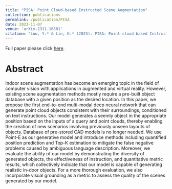 ```yaml
---
title: "PISA: Point Cloud-based Instructed Scene Augmentation"
collection: publications
permalink: /publication/PISA
date: 2023-11-07
venue: 'arXiv-2311.16501'
citation: 'Luo, Y.* & Lin, K.* (2023). PISA: Point-cloud-based Instructed Scene Augmentation. arXiv preprint [Cs.CV] arXiv: arXiv.2311.16501.'
---
```

Full paper please click [here](https://arxiv.org/abs/2311.16501).

# Abstract #
Indoor scene augmentation has become an emerging topic in the field of computer vision with applications in augmented and virtual reality. However, existing scene augmentation methods mostly require a pre-built object database with a given position as the desired location. In this paper, we propose the first end-to-end multi-modal deep neural network that can generate point cloud objects consistent with their surroundings, conditioned on text instructions. Our model generates a seemly object in the appropriate position based on the inputs of a query and point clouds, thereby enabling the creation of new scenarios involving previously unseen layouts of objects. Database of pre-stored CAD models is no longer needed. We use Point-E as our generative model and introduce methods including quantified position prediction and Top-K estimation to mitigate the false negative problems caused by ambiguous language description. Moreover, we evaluate the ability of our model by demonstrating the diversity of generated objects, the effectiveness of instruction, and quantitative metric results, which collectively indicate that our model is capable of generating realistic in-door objects. For a more thorough evaluation, we also incorporate visual grounding as a metric to assess the quality of the scenes generated by our model.

